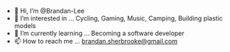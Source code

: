 - 👋 Hi, I’m @Brandan-Lee
- 👀 I’m interested in ... Cycling, Gaming, Music, Camping, Building plastic models
- 🌱 I’m currently learning ... Becoming a software developer
- 📫 How to reach me ... brandan.sherbrooke@gmail.com

<!---
Brandan-Lee/Brandan-Lee is a ✨ special ✨ repository because its `README.md` (this file) appears on your GitHub profile.
You can click the Preview link to take a look at your changes.
--->
